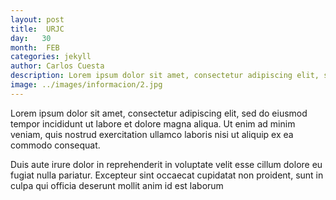 ```yaml
---
layout: post
title:  URJC
day:   30
month:  FEB
categories: jekyll
author: Carlos Cuesta
description: Lorem ipsum dolor sit amet, consectetur adipiscing elit, sed do eiusmod tempor incididunt ut labore et dolore magna aliqua
image: ../images/informacion/2.jpg
---
```

Lorem ipsum dolor sit amet, consectetur adipiscing elit, sed do eiusmod tempor incididunt ut labore et dolore magna aliqua. Ut enim ad minim veniam, quis nostrud exercitation ullamco laboris nisi ut aliquip ex ea commodo consequat. 

Duis aute irure dolor in reprehenderit in voluptate velit esse cillum dolore eu fugiat nulla pariatur. Excepteur sint occaecat cupidatat non proident, sunt in culpa qui officia deserunt mollit anim id est laborum